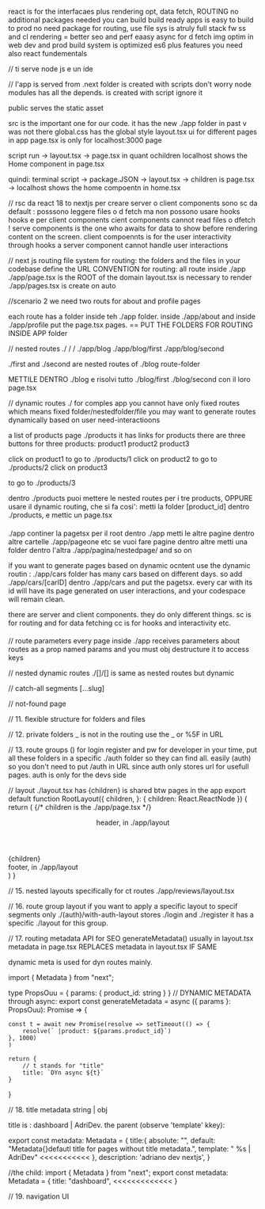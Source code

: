 react is for the interfacaes plus rendering opt, data fetch, ROUTING
no additional packages needed
you can build build ready apps 
is easy to build to prod
no need package for routing, use file sys
is atruly full stack fw
ss and cl rendering = better seo and perf
eaasy async for d fetch
img optim in web
dev and prod build system is optimized
es6 plus features you need also react fundementals

//
ti serve node js e un ide

//
l'app is served from .next folder   is created with scripts
don't worry
node modules has all the depends. is created with script
ignore it

public serves the static asset

src is the important one for our code.
it has the new ./app folder in past v was not there
global.css has the global style
layout.tsx ui for different pages in app
page.tsx is only for localhost:3000 page

script run -> layout.tsx -> page.tsx in quant ochildren
localhost shows the Home component in page.tsx

quindi: terminal script -> package.JSON -> layout.tsx -> children is page.tsx -> localhost shows the home compoentn in home.tsx

// rsc
da react 18 to nextjs per creare server o client components
sono sc da default : posssono leggere files o d fetch
ma non possono usare hooks
hooks e per client components
cient components cannot read files o dfetch !
serve components is the one who awaits for data to show 
before rendering content on the screen.
client compoennts is for the user interactivity through hooks
a server component cannot handle user interactions

// next js routing
file system for routing: the folders and the files in your 
codebase define the URL
CONVENTION for routing:
all route inside ./app
./app/page.tsx is the ROOT of the domain
layout.tsx is necessary to render ./app/pages.tsx is create on auto

//scenario 2 we  need two routs for about and profile pages

each route has a folder inside teh ./app folder.
inside ./app/about and inside ./app/profile put the page.tsx pages.
== PUT THE FOLDERS FOR ROUTING INSIDE APP folder

//  nested routes  ./ / /
./app/blog
./app/blog/first
./app/blog/second

./first and ./second are nested routes of ./blog route-folder

METTILE DENTRO ./blog e risolvi tutto
./blog/first
./blog/second 
con il loro page.tsx


// dynamic routes   ./
for comples app you cannot have only fixed routes which means fixed folder/nestedfolder/file
you may want to generate routes dynamically based on user need-interactioons

a list of products page ./products
it has links for products 
there are three buttons for three products:
product1
product2
product3

click on product1 to go to ./products/1
click on product2 to go to ./products/2
click on product3

 to go to ./products/3

dentro ./products puoi mettere le nested routes per i tre products, OPPURE usare il dynamic routing, che si fa cosi':
metti la folder [product_id] dentro ./products, e mettic un page.tsx



####
./app continer la pagetsx per il root
dentro ./app metti le altre pagine
dentro altre cartelle ./app/pageone
etc
se vuoi fare pagine dentro altre 
metti una folder dentro l'altra
./app/pagina/nestedpage/ and so on

if you want to generate pages based on dynamic ocntent use the dynamic routin : 
./app/cars folder has many cars based on different days. so add ./app/cars/[carID] dentro ./app/cars and put the pagetsx. every car with its id will have its page generated on user interactions, and your codespace will remain clean.

there are server and client components.
they do only different things.
sc is for routing and for data fetching 
cc is for hooks and interactivity etc.

####


// route parameters
every page inside ./app receives parameters about routes as a prop named params and you must
obj destructure it to access keys

// nested dynamic routes   ./[]/[]
is same as nested routes but dynamic

// catch-all segments   [...slug]

// not-found page

// 11. flexible structure for folders and files
 
// 12. private folders _
is not in the routing  use the _ or %5F in URL

// 13. route groups ()
    for login register and pw
        for developer in your time, put all these folders in a specific ./auth folder so they can find all. easily
    (auth) so you don't need to put /auth in URL since auth only stores url for usefull pages. auth is only for the devs side


// layout  ./layout.tsx has {children}
 is shared btw pages in the app
export default function RootLayout({
  children,
}: {
  children: React.ReactNode
}) {
  return (
    <html lang="en">
      {/* children is the ./app/page.tsx  */}
      <header>header, in ./app/layout</header>
      <body>{children}</body>
      <footer>footer, in ./app/layout</footer>
    </html>
  )
}


// 15. nested layouts    specifically for ct routes
./app/reviews/layout.tsx

// 16. route group layout
 if you want to apply a specific layout to specif segments only
 ./(auth)/with-auth-layout stores ./login and ./register
 it has a specific ./layout for this group.


// 17. routing metadata 
 API for SEO 
generateMetadata()
usually in layout.tsx
metadata in page.tsx REPLACES metadata in layout.tsx IF SAME

dynamic meta is used for dyn routes mainly.

import { Metadata } from "next";

type PropsOuu = {
    params: {
        product_id: string
    }
}
// DYNAMIC METADATA through async:
export const generateMetadata = async ({ params }: PropsOuu): Promise<Metadata> => {

    const t = await new Promise(resolve => setTimeout(() => {
        resolve(` |product: ${params.product_id}`)
    }, 1000)
    )

    return {
        // t stands for "title"
        title: `DYn async ${t}`
    }
}

// 18. title metadata     string | obj


title is : dashboard | AdriDev.
the parent (observe 'template' kkey):

  export const metadata: Metadata = {
    title:{
      absolute: "",
      default: "Metadata{}defautl title for pages without title metadata.",
      template: " %s | AdriDev"        <<<<<<<<<<<
    },
    description: 'adriano dev nextjs',
  }

//the child:
  import { Metadata } from "next";
  export const metadata: Metadata = {
      title: "dashboard",      <<<<<<<<<<<<<
  }


// 19. navigation    UI   <Link />
